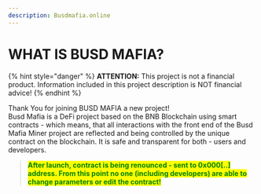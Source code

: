 ```yaml
---
description: Busdmafia.online
---
```


# WHAT IS BUSD MAFIA?

{% hint style="danger" %}
**ATTENTION:** This project is not a financial product. Information included in this project description is NOT financial advice!
{% endhint %}

Thank You for joining BUSD MAFIA a new project!\
Busd Mafia is a DeFi  project based on the BNB Blockchain using smart contracts - which means, that all interactions with the front end of the Busd Mafia Miner project are reflected and being controlled by the unique contract on the blockchain. It is safe and transparent for both - users and developers.

> <mark style="color:green;">**After launch, contract is being renounced - sent to 0x000\[..] address. From this point no one (including developers) are able to change parameters or edit the contract!**</mark>
